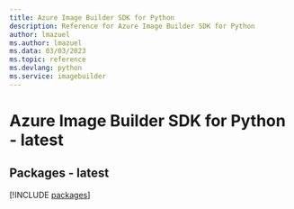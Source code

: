 ```yaml
---
title: Azure Image Builder SDK for Python
description: Reference for Azure Image Builder SDK for Python
author: lmazuel
ms.author: lmazuel
ms.data: 03/03/2023
ms.topic: reference
ms.devlang: python
ms.service: imagebuilder
---
```

# Azure Image Builder SDK for Python - latest
## Packages - latest
[!INCLUDE [packages](image-builder-index.md)]